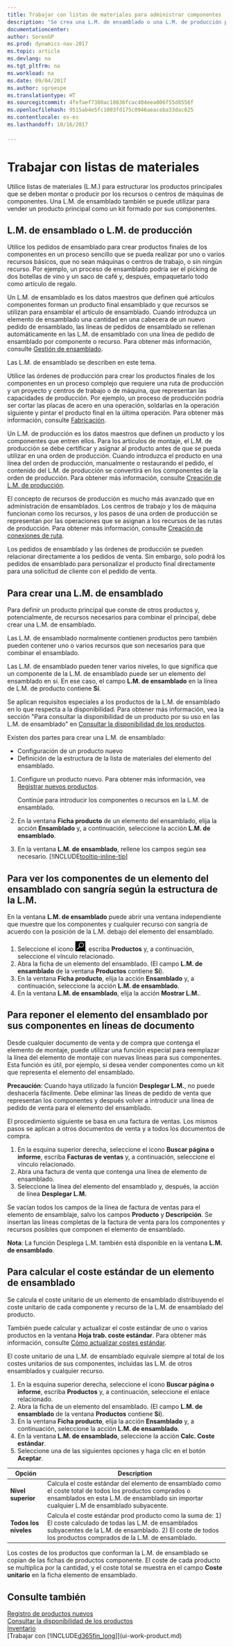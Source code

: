 ```yaml
---
title: Trabajar con listas de materiales para administrar componentes
description: "Se crea una L.M. de ensamblado o una L.M. de producción para especificar los componentes o recursos necesarios para elaborar el producto al que representa la L.M."
documentationcenter: 
author: SorenGP
ms.prod: dynamics-nav-2017
ms.topic: article
ms.devlang: na
ms.tgt_pltfrm: na
ms.workload: na
ms.date: 09/04/2017
ms.author: sgroespe
ms.translationtype: HT
ms.sourcegitcommit: 4fefaef7380ac10836fcac404eea006f55d8556f
ms.openlocfilehash: 9515ab4e5fc1003fd175c0946aeaceba33dac825
ms.contentlocale: es-es
ms.lasthandoff: 10/16/2017

---
```

# <a name="how-to-work-with-bills-of-material"></a>Trabajar con listas de materiales
Utilice listas de materiales (L.M.) para estructurar los productos principales que se deben montar o producir por los recursos o centros de máquinas de componentes. Una L.M. de ensamblado también se puede utilizar para vender un producto principal como un kit formado por sus componentes.

## <a name="assembly-boms-or-production-boms"></a>L.M. de ensamblado o L.M. de producción
Utilice los pedidos de ensamblado para crear productos finales de los componentes en un proceso sencillo que se pueda realizar por uno o varios recursos básicos, que no sean máquinas o centros de trabajo, o sin ningún recurso. Por ejemplo, un proceso de ensamblado podría ser el picking de dos botellas de vino y un saco de café y, después, empaquetarlo todo como artículo de regalo.  

Un L.M. de ensamblado es los datos maestros que definen qué artículos componentes forman un producto final ensamblado y que recursos se utilizan para ensamblar el artículo de ensamblado. Cuando introduzca un elemento de ensamblado una cantidad en una cabecera de un nuevo pedido de ensamblado, las líneas de pedidos de ensamblado se rellenan automáticamente en las L.M. de ensamblado con una línea de pedido de ensamblado por componente o recurso. Para obtener más información, consulte [Gestión de ensamblado](assembly-assemble-items.md).

Las L.M. de ensamblado se describen en este tema.

Utilice las órdenes de producción para crear los productos finales de los componentes en un proceso complejo que requiere una ruta de producción y un proyecto y centros de trabajo o de máquina, que representan las capacidades de producción. Por ejemplo, un proceso de producción podría ser cortar las placas de acero en una operación, soldarlas en la operación siguiente y pintar el producto final en la última operación. Para obtener más información, consulte [Fabricación](production-manage-manufacturing.md).  

Un L.M. de producción es los datos maestros que definen un producto y los componentes que entren ellos. Para los artículos de montaje, el L.M. de producción se debe certificar y asignar al producto antes de que se pueda utilizar en una orden de producción. Cuando introduzca el producto en una línea del orden de producción, manualmente o restaurando el pedido, el contenido del L.M. de producción se convertirá en los componentes de la orden de producción. Para obtener más información, consulte [Creación de L.M. de producción](production-how-to-create-production-boms.md).  

El concepto de recursos de producción es mucho más avanzado que en administración de ensamblados. Los centros de trabajo y los de máquina funcionan como los recursos, y los pasos de una orden de producción se representan por las operaciones que se asignan a los recursos de las rutas de producción. Para obtener más información, consulte [Creación de conexiones de ruta](production-how-to-create-routings.md).

Los pedidos de ensamblado y las órdenes de producción se pueden relacionar directamente a los pedidos de venta. Sin embargo, solo podrá los pedidos de ensamblado para personalizar el producto final directamente para una solicitud de cliente con el pedido de venta.

## <a name="to-create-an-assembly-bom"></a>Para crear una L.M. de ensamblado
Para definir un producto principal que conste de otros productos y, potencialmente, de recursos necesarios para combinar el principal, debe crear una L.M. de ensamblado.  

Las L.M. de ensamblado normalmente contienen productos pero también pueden contener uno o varios recursos que son necesarios para que combinar el ensamblado.

Las L.M. de ensamblado pueden tener varios niveles, lo que significa que un componente de la L.M. de ensamblado puede ser un elemento del ensamblado en sí. En ese caso, el campo **L.M. de ensamblado** en la línea de L.M. de producto contiene **Sí**.

Se aplican requisitos especiales a los productos de la L.M. de ensamblado en lo que respecta a la disponibilidad. Para obtener más información, vea la sección "Para consultar la disponibilidad de un producto por su uso en las L.M. de ensamblado" en [Consultar la disponibilidad de los productos](inventory-how-availability-overview.md).

Existen dos partes para crear una L.M. de ensamblado:
- Configuración de un producto nuevo
- Definición de la estructura de la lista de materiales del elemento del ensamblado.

1. Configure un producto nuevo. Para obtener más información, vea [Registrar nuevos productos](inventory-how-register-new-items.md).

    Continúe para introducir los componentes o recursos en la L.M. de ensamblado.  
2. En la ventana **Ficha producto** de un elemento del ensamblado, elija la acción **Ensamblado** y, a continuación, seleccione la acción **L.M. de ensamblado**.
3. En la ventana **L.M. de ensamblado**, rellene los campos según sea necesario. [!INCLUDE[tooltip-inline-tip](includes/tooltip-inline-tip_md.md)]

## <a name="to-view-the-components-of-an-assembly-item-indented-according-to-the-bom-structure"></a>Para ver los componentes de un elemento del ensamblado con sangría según la estructura de la L.M.
En la ventana **L.M. de ensamblado** puede abrir una ventana independiente que muestre que los componentes y cualquier recurso con sangría de acuerdo con la posición de la L.M. debajo del elemento del ensamblado.

1. Seleccione el icono ![Buscar página o informe](media/ui-search/search_small.png "icono Buscar página o informe"), escriba **Productos** y, a continuación, seleccione el vínculo relacionado.
2. Abra la ficha de un elemento del ensamblado. (El campo **L.M. de ensamblado** de la ventana **Productos** contiene **Sí**).
3. En la ventana **Ficha producto**, elija la acción **Ensamblado** y, a continuación, seleccione la acción **L.M. de ensamblado**.
4. En la ventana **L.M. de ensamblado**, elija la acción **Mostrar L.M.**.

## <a name="to-replace-the-assembly-item-with-its-components-on-document-lines"></a>Para reponer el elemento del ensamblado por sus componentes en líneas de documento
Desde cualquier documento de venta y de compra que contenga el elemento de montaje, puede utilizar una función especial para reemplazar la línea del elemento de montaje con nuevas líneas para sus componentes. Esta función es útil, por ejemplo, si desea vender componentes como un kit que representa el elemento del ensamblado.

**Precaución**: Cuando haya utilizado la función **Desplegar L.M.**, no puede deshacerla fácilmente. Debe eliminar las líneas de pedido de venta que representan los componentes y después volver a introducir una línea de pedido de venta para el elemento del ensamblado.

El procedimiento siguiente se basa en una factura de ventas. Los mismos pasos se aplican a otros documentos de venta y a todos los documentos de compra.

1. En la esquina superior derecha, seleccione el icono **Buscar página o informe**, escriba **Facturas de ventas** y, a continuación, seleccione el vínculo relacionado.
2. Abra una factura de venta que contenga una línea de elemento de ensamblado.
3. Seleccione la línea del elemento del ensamblado y, después, la acción de línea **Desplegar L.M.** 

Se vacían todos los campos de la línea de factura de ventas para el elemento de ensamblaje, salvo los campos **Producto** y **Descripción**. Se insertan las líneas completas de la factura de venta para los componentes y recursos posibles que componen el elemento de ensamblado.

**Nota**: La función Desplega L.M. también está disponible en la ventana **L.M. de ensamblado**.

## <a name="to-calculate-the-standard-cost-of-an-assembly-item"></a>Para calcular el coste estándar de un elemento de ensamblado
Se calcula el coste unitario de un elemento de ensamblado distribuyendo el coste unitario de cada componente y recurso de la L.M. de ensamblado del producto.

También puede calcular y actualizar el coste estándar de uno o varios productos en la ventana **Hoja trab. coste estándar**. Para obtener más información, consulte [Cómo actualizar costes estándar](finance-how-to-update-standard-costs.md).  

El coste unitario de una L.M. de ensamblado equivale siempre al total de los costes unitarios de sus componentes, incluidas las L.M. de otros ensamblados y cualquier recurso.

1. En la esquina superior derecha, seleccione el icono **Buscar página o informe**, escriba **Productos** y, a continuación, seleccione el enlace relacionado.
2. Abra la ficha de un elemento del ensamblado. (El campo **L.M. de ensamblado** de la ventana **Productos** contiene **Sí**).
3. En la ventana **Ficha producto**, elija la acción **Ensamblado** y, a continuación, seleccione la acción **L.M. de ensamblado**.
4. En la ventana **L.M. de ensamblado**, seleccione la acción **Calc. Coste estándar**.
5. Seleccione una de las siguientes opciones y haga clic en el botón **Aceptar**.

|Opción |Description |
|-------|------------|
|**Nivel superior**|Calcula el coste estándar del elemento de ensamblado como el coste total de todos los productos comprados o ensamblados en esta L.M. de ensamblado sin importar cualquier L.M de ensamblado subyacente.|
|**Todos los niveles**|Calcula el coste estándar prod producto como la suma de: 1) El coste calculado de todas las L.M. de ensamblados subyacentes de la L.M. de ensamblado. 2) El coste de todos los productos comprados de la L.M. de ensamblado.|



Los costes de los productos que conforman la L.M. de ensamblado se copian de las fichas de productos componente. El coste de cada producto se multiplica por la cantidad, y el coste total se muestra en el campo **Coste unitario** en la ficha elemento de ensamblado.

## <a name="see-also"></a>Consulte también
[Registro de productos nuevos](inventory-how-register-new-items.md)  
[Consultar la disponibilidad de los productos](inventory-how-availability-overview.md)     
[Inventario](inventory-manage-inventory.md)  
[Trabajar con [!INCLUDE[d365fin_long](includes/d365fin_long_md.md)]](ui-work-product.md)

